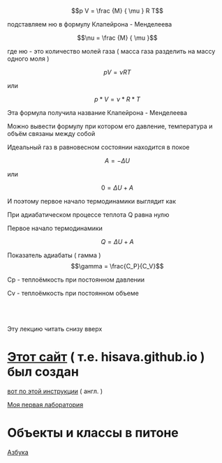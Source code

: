 $$p V = \frac {M} { \mu } R T$$

подставляем ню в формулу Клапейрона - Менделеева

$$\nu = \frac {M} { \mu }$$

где ню - это количество молей газа ( масса газа разделить на массу одного моля )

$$p V = \nu R T$$

или

$$p * V = \nu * R * T$$

Эта формула получила название Клапейрона - Менделеева

Можно вывести формулу при котором его давление, температура и объём связаны между собой

Идеальный газ в равновесном состоянии находится в покое

$$A = - \Delta U$$

или

$$0 = \Delta U + A$$

И поэтому первое начало термодинамики выглядит как

При адиабатическом процессе теплота Q равна нулю

Первое начало термодинамики

$$Q = \Delta U + A$$

Показатель адиабаты ( гамма ) $$\gamma = \frac{C_P}{C_V}$$

Сp - теплоёмкость при постоянном давлении

Сv - теплоёмкость при постоянном объеме

<br>
<br>
<br>
Эту лекцию читать снизу вверх

# [Этот сайт][hisava.github.io] ( т.е. hisava.github.io ) был создан

[вот по этой инструкции][bill-gist] ( англ. )

[hisava.github.io]: https://hisava.github.io 'hisava.github.io'

[bill-gist]:   https://gist.github.com/BillRaymond/db761d6b53dc4a237b095819d33c7332

[Моя первая лаборатория][try]

[try]: https://github.com/hisava/hisava.github.io/blob/main/try.ipynb

# Объекты и классы в питоне

[Азбука][objects-and-classes] 

[objects-and-classes]: https://github.com/hisava/hisava.github.io/blob/main/objects-and-classes.ipynb
